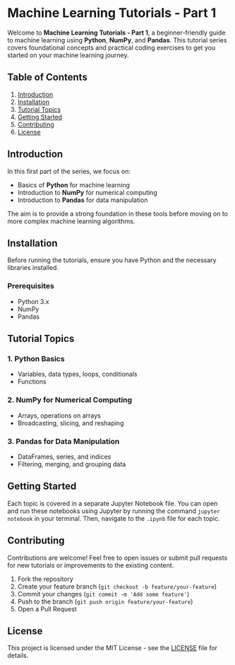 # Machine Learning Tutorials - Part 1

Welcome to **Machine Learning Tutorials - Part 1**, a beginner-friendly guide to machine learning using **Python**, **NumPy**, and **Pandas**. This tutorial series covers foundational concepts and practical coding exercises to get you started on your machine learning journey.

## Table of Contents

1. [Introduction](#introduction)
2. [Installation](#installation)
3. [Tutorial Topics](#tutorial-topics)
4. [Getting Started](#getting-started)
5. [Contributing](#contributing)
6. [License](#license)

## Introduction

In this first part of the series, we focus on:
- Basics of **Python** for machine learning
- Introduction to **NumPy** for numerical computing
- Introduction to **Pandas** for data manipulation

The aim is to provide a strong foundation in these tools before moving on to more complex machine learning algorithms.

## Installation

Before running the tutorials, ensure you have Python and the necessary libraries installed.

### Prerequisites

- Python 3.x
- NumPy
- Pandas

## Tutorial Topics

### 1. Python Basics
- Variables, data types, loops, conditionals
- Functions

### 2. NumPy for Numerical Computing
- Arrays, operations on arrays
- Broadcasting, slicing, and reshaping

### 3. Pandas for Data Manipulation
- DataFrames, series, and indices
- Filtering, merging, and grouping data

## Getting Started

Each topic is covered in a separate Jupyter Notebook file. You can open and run these notebooks using Jupyter by running the command `jupyter notebook` in your terminal. Then, navigate to the `.ipynb` file for each topic.

## Contributing

Contributions are welcome! Feel free to open issues or submit pull requests for new tutorials or improvements to the existing content.

1. Fork the repository
2. Create your feature branch (`git checkout -b feature/your-feature`)
3. Commit your changes (`git commit -m 'Add some feature'`)
4. Push to the branch (`git push origin feature/your-feature`)
5. Open a Pull Request

## License

This project is licensed under the MIT License - see the [LICENSE](LICENSE) file for details.
